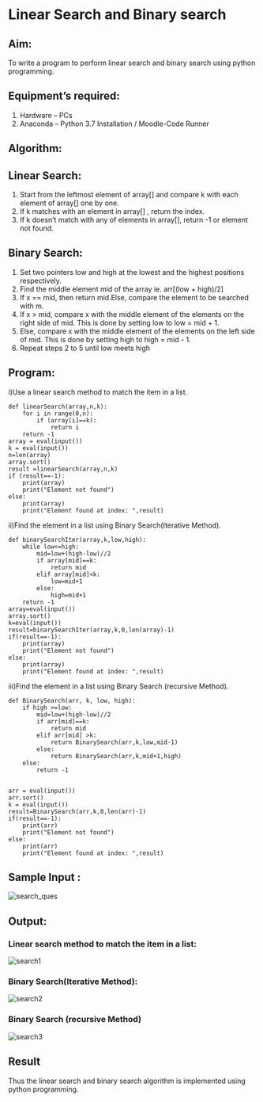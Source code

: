 # Linear Search and Binary search
## Aim:
To write a program to perform linear search and binary search using python programming.
## Equipment’s required:
1.	Hardware – PCs
2.	Anaconda – Python 3.7 Installation / Moodle-Code Runner
## Algorithm:
## Linear Search:
1.	Start from the leftmost element of array[] and compare k with each element of array[] one by one.
2.	If k matches with an element in array[] , return the index.
3.	If k doesn’t match with any of elements in array[], return -1 or element not found.
## Binary Search:
1.	Set two pointers low and high at the lowest and the highest positions respectively.
2.	Find the middle element mid of the array ie. arr[(low + high)/2]
3.	If x == mid, then return mid.Else, compare the element to be searched with m.
4.	If x > mid, compare x with the middle element of the elements on the right side of mid. This is done by setting low to low = mid + 1.
5.	Else, compare x with the middle element of the elements on the left side of mid. This is done by setting high to high = mid - 1.
6.	Repeat steps 2 to 5 until low meets high
## Program:
i)Use a linear search method to match the item in a list.
```
def linearSearch(array,n,k):
    for i in range(0,n):
        if (array[i]==k):
            return i
    return -1
array = eval(input())
k = eval(input()) 
n=len(array)
array.sort()
result =linearSearch(array,n,k)
if (result==-1):
    print(array)
    print("Element not found")
else:
    print(array)
    print("Element found at index: ",result)
```
ii)Find the element in a list using Binary Search(Iterative Method).
```
def binarySearchIter(array,k,low,high):
    while low<=high:
        mid=low+(high-low)//2
        if array[mid]==k:
            return mid
        elif array[mid]<k:
            low=mid+1
        else:
            high=mid+1
    return -1
array=eval(input())
array.sort()
k=eval(input())
result=binarySearchIter(array,k,0,len(array)-1)
if(result==-1):
    print(array)
    print("Element not found")
else:
    print(array)
    print("Element found at index: ",result)
```
iii)Find the element in a list using Binary Search (recursive Method).
```
def BinarySearch(arr, k, low, high):
    if high >=low:
        mid=low+(high-low)//2
        if arr[mid]==k:
            return mid
        elif arr[mid] >k:
            return BinarySearch(arr,k,low,mid-1)
        else:
            return BinarySearch(arr,k,mid+1,high)
    else:
        return -1
    
    
arr = eval(input())
arr.sort()
k = eval(input())
result=BinarySearch(arr,k,0,len(arr)-1)
if(result==-1):
    print(arr)
    print("Element not found")
else:
    print(arr)
    print("Element found at index: ",result)
```
## Sample Input :

![search_ques](https://github.com/A-Thiyagarajan/Search-Algorithm/assets/118707693/dfcf2d4f-2bf3-48a3-bd3e-254ee3f7996d)


## Output:
### Linear search method to match the item in a list:
![search1](https://github.com/A-Thiyagarajan/Search-Algorithm/assets/118707693/70610aa8-de2e-4a47-8ece-5cfa7b7d72a8)
### Binary Search(Iterative Method):
![search2](https://github.com/A-Thiyagarajan/Search-Algorithm/assets/118707693/4f2fb864-3e68-4e40-9b09-5d2fbe2cb332)

### Binary Search (recursive Method)
![search3](https://github.com/A-Thiyagarajan/Search-Algorithm/assets/118707693/4d6c86c5-441b-41e7-a1ce-0571243017fc)


## Result
Thus the linear search and binary search algorithm is implemented using python programming.
